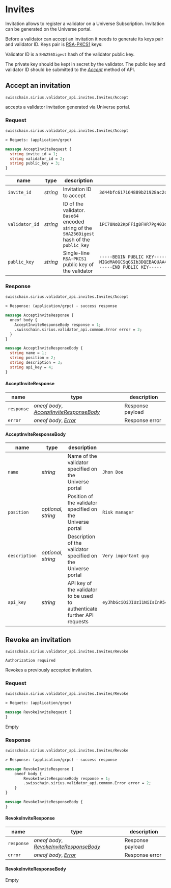 # Invites

Invitation allows to register a validator on a Universe Subscription.
Invitation can be generated on the Universe portal. 

Before a validator can accept an invitation it needs to generate its
keys pair and validator ID. Keys pair is [RSA-PKCS1](#api-usage-data-encryption) keys:

Validator ID is a `SHA256Digest` hash of the validator public key.

The private key should be kept in secret by the validator. The public key and validator ID
should be submitted to the *[Accept](#invites-accept-an-invitation)* method of API.

## Accept an invitation

`swisschain.sirius.validator_api.invites.Invites/Accept`

accepts a validator invitation generated via Universe portal.

### Request

```protobuf
swisschain.sirius.validator_api.invites.Invites/Accept

> Requets: (application/grpc)

message AcceptInviteRequest {
  string invite_id = 1;
  string validator_id = 2;
  string public_key = 3;
}
```

name | type | description | example
---- | ---- | ----------- | -------
`invite_id` | *string* | Invitation ID to accept | `3d44bfc617164889b21928ac2c256ffcdead0e33918f4f27a333c2025b8f4447b6b313241ebc4a0e8133c7479337f9ed`
`validator_id` | *string* | ID of the validator. `Base64` encoded string of the `SHA256Digest` hash of the `public_key` | `iPC78NoD2KpFFig8FHR7Pg403d+FCKwMorjaEBXn5PY=`
`public_key` | *string* | Single-line `RSA-PKCS1` public key of the validator | `-----BEGIN PUBLIC KEY-----`<br>`MIGdMA0GCSqGSIb3DQEBAQUAA4GLADCBhwKBgQCQN1JrAyX/FsP3v4vmE9aA/95N7EpwKSDujcsJRwttVlT803vU8DSsLAGDAlnb0YqeEhYaaDaGTTeOERitvt9QMnOoLwCuX7Fncp0RYclktjb9yLOl6zxEM5g57bVlCqv78AFfxKwHpt535hMg/bKG1rrNZR9NHh0GACdgsuV8GQIBAw==`<br>`-----END PUBLIC KEY-----`

### Response

```protobuf
swisschain.sirius.validator_api.invites.Invites/Accept

> Response: (application/grpc) - success response

message AcceptInviteResponse {
  oneof body {
    AcceptInviteResponseBody response = 1;
    .swisschain.sirius.validator_api.common.Error error = 2;
  }
}

message AcceptInviteResponseBody {
  string name = 1;
  string position = 2;
  string description = 3;
  string api_key = 4;
}
```

#### AcceptInviteResponse

name | type | description
---- | ---- | -------
`response`| *oneof body*, *[AcceptInviteResponseBody](#invites-accept-an-invitation-response-acceptinviteresponsebody-object)* | Response payload
`error` | *oneof body*, *[Error](#data-structures-error-object)* | Response error

#### AcceptInviteResponseBody

name | type | description | example
-----| ---- | ----------- | -------
`name` | *string* | Name of the validator specified on the Universe portal | `Jhon Doe`
`position` | *optional*, *string* | Position of the validator specified on the Universe portal | `Risk manager`
`description` | *optional*, *string* | Description of the validator specified on the Universe portal | `Very important guy`
`api_key` | *string* | API key of the validator to be used to authenticate further API requests | `eyJhbGciOiJIUzI1NiIsInR5cCI6IkpXVCJ9.eyJ2YWxpZGF0b3ItaWQiOiI3MDEwMDAwMTUiLCJuYmYiOjE2NjcyNDQyNzEsImV4cCI6MTY5ODc4MDI3MSwiaWF0IjoxNjY3MjQ0MjcxLCJhdWQiOiJzaXJpdXMuc3dpc3NjaGFpbi5pbyJ9.QkhXNhb3EVyoO7KRb2jiWDQV0gWjASCyhMXsPl5i9g8`

## Revoke an invitation

`swisschain.sirius.validator_api.invites.Invites/Revoke`

`Authorization required`

Revokes a previously accepted invitation. 

### Request

```protobuf
swisschain.sirius.validator_api.invites.Invites/Revoke

> Requets: (application/grpc)

message RevokeInviteRequest {
}
```

Empty

### Response

```protobuf
swisschain.sirius.validator_api.invites.Invites/Revoke

> Response: (application/grpc) - success response

message RevokeInviteResponse {
    oneof body {
        RevokeInviteResponseBody response = 1;
        .swisschain.sirius.validator_api.common.Error error = 2;
    }
}

message RevokeInviteResponseBody {
}
```

#### RevokeInviteResponse

name | type | description
---- | ---- | -------
`response`| *oneof body*, *[RevokeInviteResponseBody](#invites-accept-an-invitation-response-revokeinviteresponsebody-object)* | Response payload
`error` | *oneof body*, *[Error](#data-structures-error-object)* | Response error

#### RevokeInviteResponseBody

Empty
